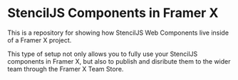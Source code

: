# StencilJS Components in Framer X

This is a repository for showing how StencilJS Web Components live inside of a Framer X project.

This type of setup not only allows you to fully use your StencilJS components in Framer X, but also to publish and disribute them to the wider team through the Framer X Team Store.
